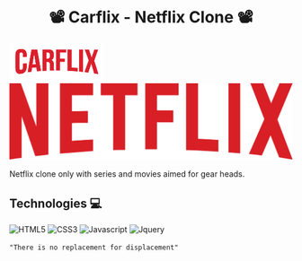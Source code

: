 <h1 align="center">📽️ Carflix - Netflix Clone 📽️</h1>
<img src="images/logo.png" alt="logo">
<img src="images/logo.svg" alt="logo">

Netflix clone only with series and movies aimed for gear heads.

## Technologies 💻

![HTML5](https://img.shields.io/badge/HTML5-E34F26?style=for-the-badge&logo=html5&logoColor=white)
![CSS3](https://img.shields.io/badge/CSS3-1572B6?style=for-the-badge&logo=css3&logoColor=white)
![Javascript](https://img.shields.io/badge/JavaScript-F7DF1E?style=for-the-badge&logo=javascript&logoColor=black)
![Jquery](https://img.shields.io/badge/jQuery-0769AD?style=for-the-badge&logo=jquery&logoColor=white)

``"There is no replacement for displacement"``
